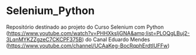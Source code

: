 # Selenium_Python
Repositório destinado ao projeto do Curso Selenium com Python (https://www.youtube.com/watch?v=PHHXksljGNA&amp;list=PLOQgLBuj2-3LqnMYKZZgzeC7CKCPF375B) do Canal Eduardo Mendes (https://www.youtube.com/channel/UCAaKeg-BocRqphErdtIUFFw)
